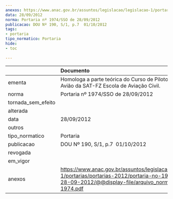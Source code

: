 ```yaml
---
anexos: https://www.anac.gov.br/assuntos/legislacao/legislacao-1/portarias/portarias-2012/portaria-no-1974-sso-de-28-09-2012/@@display-file/arquivo_norma/PA2012-1974.pdf
data: 28/09/2012
norma: Portaria nº 1974/SSO de 28/09/2012
publicacao: DOU Nº 190, S/1, p.7  01/10/2012
tags:
- portaria
tipo_normatico: Portaria
hide: 
- toc 
 
---
```


|                    | Documento                                                                                                                                                         |
|:-------------------|:------------------------------------------------------------------------------------------------------------------------------------------------------------------|
| ementa             | Homologa a parte teórica do Curso de Piloto Comercial-Avião da SAT-FZ Escola de Aviação Civil.                                                                    |
| norma              | Portaria nº 1974/SSO de 28/09/2012                                                                                                                                |
| tornada_sem_efeito |                                                                                                                                                                   |
| alterada           |                                                                                                                                                                   |
| data               | 28/09/2012                                                                                                                                                        |
| outros             |                                                                                                                                                                   |
| tipo_normatico     | Portaria                                                                                                                                                          |
| publicacao         | DOU Nº 190, S/1, p.7  01/10/2012                                                                                                                                  |
| revogada           |                                                                                                                                                                   |
| em_vigor           |                                                                                                                                                                   |
| anexos             | https://www.anac.gov.br/assuntos/legislacao/legislacao-1/portarias/portarias-2012/portaria-no-1974-sso-de-28-09-2012/@@display-file/arquivo_norma/PA2012-1974.pdf |